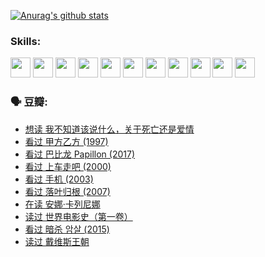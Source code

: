 
[![Anurag's github stats](https://github-readme-stats.vercel.app/api?username=w940853815)](https://github.com/anuraghazra/github-readme-stats)

### Skills:

<code><img height="32" src="https://cdn.jsdelivr.net/npm/simple-icons@v5/icons/python.svg"></code>
<code><img height="32" src="https://cdn.jsdelivr.net/npm/simple-icons@v5/icons/javascript.svg"></code>
<code><img height="32" src="https://cdn.jsdelivr.net/npm/simple-icons@v5/icons/django.svg"></code>
<code><img height="32" src="https://cdn.jsdelivr.net/npm/simple-icons@v5/icons/flask.svg"></code>
<code><img height="32" src="https://cdn.jsdelivr.net/npm/simple-icons@v5/icons/vuetify.svg"></code>
<code><img height="32" src="https://cdn.jsdelivr.net/npm/simple-icons@v5/icons/git.svg"></code>
<code><img height="32" src="https://cdn.jsdelivr.net/npm/simple-icons@v5/icons/docker.svg"></code>
<code><img height="32" src="https://cdn.jsdelivr.net/npm/simple-icons@v5/icons/postgresql.svg"></code>
<code><img height="32" src="https://cdn.jsdelivr.net/npm/simple-icons@v5/icons/elasticsearch.svg"></code>
<code><img height="32" src="https://cdn.jsdelivr.net/npm/simple-icons@v5/icons/macos.svg"></code>
<code><img height="32" src="https://cdn.jsdelivr.net/npm/simple-icons@v5/icons/linux.svg"></code>

### 🗣 豆瓣:

<!-- DOUBAN-ACTIVITIES:START -->
- [想读 我不知道该说什么，关于死亡还是爱情](https://www.douban.com/people/136069238/status/3653363833/?_i=37403318)
- [看过 甲方乙方‎ (1997)](https://www.douban.com/people/136069238/status/3651577723/?_i=37403318)
- [看过 巴比龙 Papillon‎ (2017)](https://www.douban.com/people/136069238/status/3645198699/?_i=37403318)
- [看过 上车走吧‎ (2000)](https://www.douban.com/people/136069238/status/3637719305/?_i=37403318)
- [看过 手机‎ (2003)](https://www.douban.com/people/136069238/status/3637051304/?_i=37403318)
- [看过 落叶归根‎ (2007)](https://www.douban.com/people/136069238/status/3630316395/?_i=37403318)
- [在读 安娜·卡列尼娜](https://www.douban.com/people/136069238/status/3625420280/?_i=37403318)
- [读过 世界电影史（第一卷）](https://www.douban.com/people/136069238/status/3625419209/?_i=37403318)
- [看过 暗杀 암살‎ (2015)](https://www.douban.com/people/136069238/status/3621839871/?_i=37403318)
- [读过 戴维斯王朝](https://www.douban.com/people/136069238/status/3617163595/?_i=37403318)
<!-- DOUBAN-ACTIVITIES:END -->
<!--
**w940853815/w940853815** is a ✨ _special_ ✨ repository because its `README.md` (this file) appears on your GitHub profile.

Here are some ideas to get you started:

- 🔭 I’m currently working on ...
- 🌱 I’m currently learning ...
- 👯 I’m looking to collaborate on ...
- 🤔 I’m looking for help with ...
- 💬 Ask me about ...
- 📫 How to reach me: ...
- 😄 Pronouns: ...
- ⚡ Fun fact: ...
-->
